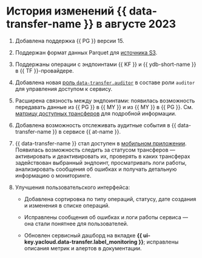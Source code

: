 # История изменений {{ data-transfer-name }} в августе 2023

1. Добавлена поддержка {{ PG }} версии 15.

1. Поддержан формат данных Parquet для [источника S3](../operations/endpoint/source/s3.md). 

1. Поддержаны операции с эндпоинтами {{ KF }} и {{ ydb-short-name }} в {{ TF }}-провайдере.

1. Добавлена новая [роль `data-transfer.auditor`](../security/index.md##roles-list) в составе роли `auditor` для управления доступом к сервису.

1. Расширена связность между эндпоинтами: появилась возможность передавать данные из {{ PG }} в {{ MY }} и из {{ MY }} в {{ PG }}. См. [матрицу доступных трансферов](../transfer-matrix.md) для подробной информации.

1. Добавлена возможность отслеживать аудитные события в {{ data-transfer-name }} в сервисе {{ at-name }}.

1. {{ data-transfer-name }} стал доступен в [мобильном приложении](/mobile-app). Появилась возможность следить за статусом трансферов — активировать и деактивировать их, проверять в каких трансферах задействован выбранный эндпоинт, просматривать логи работы, анализировать сообщения об ошибках и получать детальную информацию о мониторинге.

1. Улучшения пользовательского интерфейса:

    * Добавлена сортировка по типу операций, статусу, дате создания и изменения в списке операций.

    * Исправлены сообщения об ошибках и логи работы сервиса — она стали понятнее для пользователей.

    * Обновлен сервисный дашборд на вкладке **{{ ui-key.yacloud.data-transfer.label_monitoring }}**; исправлены описания метрик и алертов в документации.